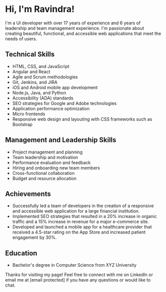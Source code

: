 # Hi, I'm Ravindra!

I'm a UI developer with over 17 years of experience and 6 years of leadership and team management experience. I'm passionate about creating beautiful, functional, and accessible web applications that meet the needs of users.

## Technical Skills

- HTML, CSS, and JavaScript
- Angular and React
- Agile and Scrum methodologies
- Git, Jenkins, and JIRA
- iOS and Android mobile app development
- Node.js, Java, and Python
- Accessibility (ADA) standards
- SEO strategies for Google and Adobe technologies
- Application performance optimization
- Micro frontends
- Responsive web design and layouting with CSS frameworks such as Bootstrap

## Management and Leadership Skills

- Project management and planning
- Team leadership and motivation
- Performance evaluation and feedback
- Hiring and onboarding new team members
- Cross-functional collaboration
- Budget and resource allocation

## Achievements

- Successfully led a team of developers in the creation of a responsive and accessible web application for a large financial institution.
- Implemented SEO strategies that resulted in a 20% increase in organic traffic and a 15% increase in revenue for a major e-commerce site.
- Developed and launched a mobile app for a healthcare provider that received a 4.5-star rating on the App Store and increased patient engagement by 30%.

## Education

- Bachelor's degree in Computer Science from XYZ University

Thanks for visiting my page! Feel free to connect with me on LinkedIn or email me at [email protected] if you have any questions or would like to chat. 
